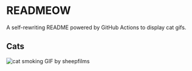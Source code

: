 # READMEOW

A self-rewriting README powered by GitHub Actions to display cat gifs.

## Cats

![cat smoking GIF by sheepfilms](https://media0.giphy.com/media/l0ExdMHUDKteztyfe/200.gif?cid=9acd02da0thmgyy58kttjf6q4ry6bq724q2e6h2n2ld65j60&ep=v1_gifs_search&rid=200.gif&ct=g)
